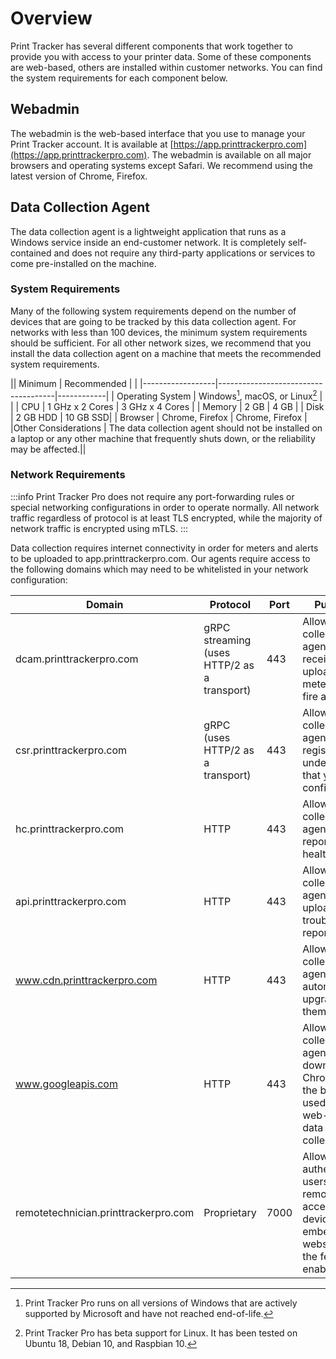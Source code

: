 # Overview
Print Tracker has several different components that work together to provide you with access to your printer data. Some of these components are web-based, others are installed within customer networks. You can find the system requirements for each component below.

## Webadmin
The webadmin is the web-based interface that you use to manage your Print Tracker account. It is available at [https://app.printtrackerpro.com](https://app.printtrackerpro.com). The webadmin is available on all major browsers and operating systems except Safari. We recommend using the latest version of Chrome, Firefox.

## Data Collection Agent
The data collection agent is a lightweight application that runs as a Windows service inside an end-customer network. It is completely self-contained and does not require any third-party applications or services to come pre-installed on the machine.

### System Requirements
Many of the following system requirements depend on the number of devices that are going to be tracked by this data collection agent. For networks with less than 100 devices, the minimum system requirements should be sufficient. For all other network sizes, we recommend that you install the data collection agent on a machine that meets the recommended system requirements.

|| Minimum          | Recommended                         |     |
|------------------|-------------------------------------|------------|
| Operating System | Windows[^1], macOS, or Linux[^2] |     |
| CPU              | 1 GHz x 2 Cores                     | 3 GHz x 4 Cores |
| Memory           | 2 GB                                | 4 GB |
| Disk             | 2 GB HDD                            | 10 GB SSD|
| Browser          | Chrome, Firefox                     | Chrome, Firefox |
|Other Considerations | The data collection agent should not be installed on a laptop or any other machine that frequently shuts down, or the reliability may be affected.||

### Network Requirements
:::info
Print Tracker Pro does not require any port-forwarding rules or special networking configurations in order to operate normally. All network traffic regardless of protocol is at least TLS encrypted, while the majority of network traffic is encrypted using mTLS.
:::

Data collection requires internet connectivity in order for meters and alerts to be uploaded to app.printtrackerpro.com. Our agents require access to the following domains which may need to be whitelisted in your network configuration:

| Domain                               | Protocol                                    | Port | Purpose                                                                                             |
|--------------------------------------|---------------------------------------------|------|-----------------------------------------------------------------------------------------------------|
| dcam.printtrackerpro.com             | gRPC streaming (uses HTTP/2 as a transport) | 443  | Allows data collection agents to receive jobs, upload meters, and fire alerts.                      |
| csr.printtrackerpro.com              | gRPC (uses HTTP/2 as a transport)           | 443  | Allows data collection agents to register under entities that you configure.                        |
| hc.printtrackerpro.com               | HTTP                                        | 443  | Allows data collection agents to report their health status.                                        |
| api.printtrackerpro.com              | HTTP                                        | 443  | Allows data collection agents to upload trouble reports.                                            |
| www.cdn.printtrackerpro.com          | HTTP                                        | 443  | Allows data collection agents to automatically upgrade themselves.                                  |
| www.googleapis.com                   | HTTP                                        | 443  | Allows data collection agents to download Chromium, the browser used for web-based data collection. |
| remotetechnician.printtrackerpro.com | Proprietary                                 | 7000 | Allows authenticated users to remotely access device embedded webservers if the feature is enabled. |

[//]: # (If [Advanced Troubleshooting Mode]&#40;../security/advanced-troubleshooting-mode.md&#41; is enabled, you will need to make sure your network is compatible with the [Tailscale]&#40;https://tailscale.com/kb/1082/firewall-ports/#what-if-i-really-really-want-to-specify-the-hostnames-that-tailscale-uses-to-operate-its-service&#41; network requirements.)

[^1]: Print Tracker Pro runs on all versions of Windows that are actively supported by Microsoft and have not reached end-of-life.
[^2]: Print Tracker Pro has beta support for Linux. It has been tested on Ubuntu 18, Debian 10, and Raspbian 10.